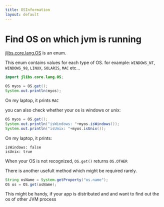 ```yaml
---
title: OSInformation
layout: default
---
```


# Find OS on which jvm is running #

[jlibs.core.lang.OS](https://github.com/santhosh-tekuri/jlibs/blob/master/core/src/main/java/jlibs/core/lang/OS.java) is an enum.

This enum contains values for each type of OS. for example: `WINDOWS_NT`, `WINDOWS_98`, `LINUX`, `SOLARIS`, `MAC` etc...

```java
import jlibs.core.lang.OS;

OS myos = OS.get();
System.out.println(myos);
```

On my laptop, it prints `MAC`

you can also check whether your os is windows or unix:

```java
OS myos = OS.get();
System.out.println("isWindows: "+myos.isWindows());
System.out.println("isUnix: "+myos.isUnix());
```

On my laptop, it prints:

```
isWindows: false
isUnix: true
```

When your OS is not recognized, `OS.get()` returns `OS.OTHER`

There is another usefult method which might be required rarely.

```java
String osName = System.getProperty("os.name");
OS os = OS.get(osName);
```

This might be handy, if your app is distributed and and want to find out the os of other JVM process

